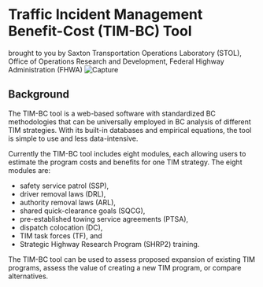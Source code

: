 # Traffic Incident Management Benefit-Cost (TIM-BC) Tool
brought to you by 
Saxton Transportation Operations Laboratory (STOL), Office of Operations Research and Development, Federal Highway Administration (FHWA) 
![Capture](https://user-images.githubusercontent.com/93544805/140957629-b0c3901c-a2f2-4870-982a-66a5d4c70757.PNG)


## Background
The TIM-BC tool is a web-based software with standardized BC methodologies that can be universally employed in BC analysis of different TIM strategies. 
With its built-in databases and empirical equations, the tool is simple to use and less data-intensive.

Currently the TIM-BC tool includes eight modules, each allowing users to estimate the program costs and benefits for one TIM strategy.
The eight modules are:
- safety service patrol (SSP), 
- driver removal laws (DRL), 
- authority removal laws (ARL), 
- shared quick-clearance goals (SQCG),
- pre-established towing service agreements (PTSA),
- dispatch colocation (DC),
- TIM task forces (TF), and
- Strategic Highway Research Program (SHRP2) training. 

The TIM-BC tool can be used to assess proposed expansion of existing TIM programs, assess the value of creating a new TIM program, or compare alternatives.
